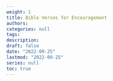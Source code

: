 ```yaml
---
weight: 1
title: Bible Verses for Encouragement
authors:
categories: null
tags:
description: 
draft: false
date: "2022-09-25"
lastmod: "2022-09-25"
series: null
toc: true
---
```





